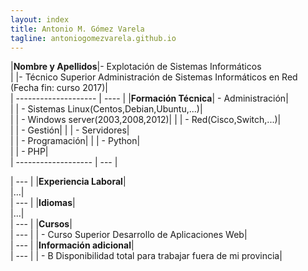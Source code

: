 ```yaml
---
layout: index
title: Antonio M. Gómez Varela
tagline: antoniogomezvarela.github.io
---
```


|**Nombre y Apellidos**|- Explotación de Sistemas Informáticos                       
|				   	   |- Técnico Superior Administración de Sistemas Informáticos en Red (Fecha fin: curso 2017)|  
| -------------------- | ---- |
|**Formación Técnica**|	- Administración|  
|					  |	- Sistemas Linux(Centos,Debian,Ubuntu,...)|  
|					  |	- Windows server(2003,2008,2012)|
|					  |	- Red(Cisco,Switch,...)|  
|					  |	- Gestión|
|					  |	- Servidores|  
|					  |	- Programación|
|					  |	- Python|  
|					  |	- PHP|                                                                   
| ------------------- | --- |

| --- |
|**Experiencia Laboral**|  
|...|  
| --- |
|**Idiomas**|  
|...|  
| --- |
|**Cursos**|  
| --- |
|	- Curso Superior Desarrollo de Aplicaciones Web|  
| --- |
|**Información adicional**|  
| --- |
|	- B Disponibilidad total para trabajar fuera de mi provincia|  

